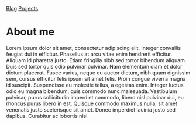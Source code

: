 [Blog](https://mwell-terrance.github.io/blog)  [Projects](https://mwell-terrance.github.io/projects)  

# About me

Lorem ipsum dolor sit amet, consectetur adipiscing elit. Integer convallis feugiat dui in efficitur. Phasellus at arcu vitae enim hendrerit efficitur. Aliquam id pharetra justo. Etiam fringilla nibh sed tortor bibendum aliquam. Duis sed tortor quis odio pulvinar pulvinar. Nam elementum diam et dolor dictum placerat. Fusce varius, neque eu auctor dictum, nibh quam dignissim sem, cursus efficitur felis ipsum sit amet felis. Proin congue viverra magna id suscipit. Suspendisse eu molestie tellus, a egestas enim. Integer luctus odio eu magna bibendum, quis commodo nunc malesuada. Vestibulum pulvinar, purus sollicitudin imperdiet commodo, libero nisl pulvinar dui, eu rhoncus purus libero in est. Quisque commodo maximus nulla, sit amet venenatis justo scelerisque sit amet. Donec imperdiet lacinia justo sed dapibus. Curabitur ac lobortis nisi.



